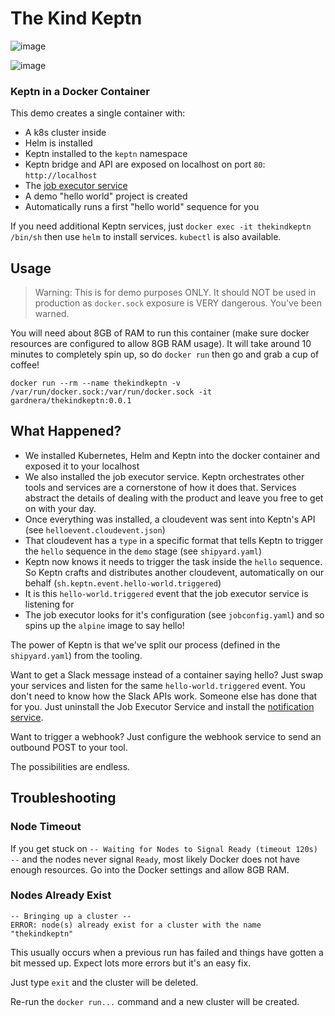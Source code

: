 # The Kind Keptn

![image](https://user-images.githubusercontent.com/26523841/154243627-5c57a5c4-dc2c-4835-8111-7418d3538ee7.png)

![image](https://user-images.githubusercontent.com/26523841/154243049-13a05813-62c7-4ff5-b633-11af78930470.png)

### Keptn in a Docker Container

This demo creates a single container with:
- A k8s cluster inside
- Helm is installed
- Keptn installed to the `keptn` namespace
- Keptn bridge and API are exposed on localhost on port `80`: `http://localhost`
- The [job executor service](https://github.com/keptn-contrib/job-executor-service)
- A demo "hello world" project is created
- Automatically runs a first "hello world" sequence for you

If you need additional Keptn services, just `docker exec -it thekindkeptn /bin/sh` then use `helm` to install services. `kubectl` is also available.

## Usage

> Warning: This is for demo purposes ONLY. It should NOT be used in production as `docker.sock` exposure is VERY dangerous. You've been warned.

You will need about 8GB of RAM to run this container (make sure docker resources are configured to allow 8GB RAM usage).
It will take around 10 minutes to completely spin up, so do `docker run` then go and grab a cup of coffee!

```
docker run --rm --name thekindkeptn -v /var/run/docker.sock:/var/run/docker.sock -it gardnera/thekindkeptn:0.0.1
```

## What Happened?
- We installed Kubernetes, Helm and Keptn into the docker container and exposed it to your localhost
- We also installed the job executor service. Keptn orchestrates other tools and services are a cornerstone of how it does that. Services abstract the details of dealing with the product and leave you free to get on with your day.
- Once everything was installed, a cloudevent was sent into Keptn's API (see `helloevent.cloudevent.json`)
- That cloudevent has a `type` in a specific format that tells Keptn to trigger the `hello` sequence in the `demo` stage (see `shipyard.yaml`)
- Keptn now knows it needs to trigger the task inside the `hello` sequence. So Keptn crafts and distributes another cloudevent, automatically on our behalf (`sh.keptn.event.hello-world.triggered`)
- It is this `hello-world.triggered` event that the job executor service is listening for
- The job executor looks for it's configuration (see `jobconfig.yaml`) and so spins up the `alpine` image to say hello!


The power of Keptn is that we've split our process (defined in the `shipyard.yaml`) from the tooling.

Want to get a Slack message instead of a container saying hello? Just swap your services and listen for the same `hello-world.triggered` event. You don't need to know how the Slack APIs work. Someone else has done that for you. Just uninstall the Job Executor Service and install the [notification service](https://github.com/keptn-contrib/notification-service).

Want to trigger a webhook? Just configure the webhook service to send an outbound POST to your tool.

The possibilities are endless.

## Troubleshooting

### Node Timeout
If you get stuck on `-- Waiting for Nodes to Signal Ready (timeout 120s) --` and the nodes never signal `Ready`, most likely Docker does not have enough resources. Go into the Docker settings and allow 8GB RAM.

### Nodes Already Exist
```
-- Bringing up a cluster --
ERROR: node(s) already exist for a cluster with the name "thekindkeptn"
```
This usually occurs when a previous run has failed and things have gotten a bit messed up. Expect lots more errors but it's an easy fix.

Just type `exit` and the cluster will be deleted.

Re-run the `docker run...` command and a new cluster will be created.

